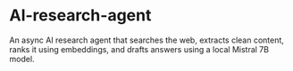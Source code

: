 # AI-research-agent
An async AI research agent that searches the web, extracts clean content, ranks it using embeddings, and drafts answers using a local Mistral 7B model.
